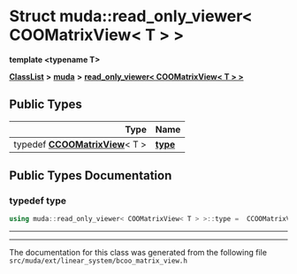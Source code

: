 

# Struct muda::read\_only\_viewer&lt; COOMatrixView&lt; T &gt; &gt;

**template &lt;typename T&gt;**



[**ClassList**](annotated.md) **>** [**muda**](namespacemuda.md) **>** [**read\_only\_viewer&lt; COOMatrixView&lt; T &gt; &gt;**](structmuda_1_1read__only__viewer_3_01_c_o_o_matrix_view_3_01_t_01_4_01_4.md)






















## Public Types

| Type | Name |
| ---: | :--- |
| typedef [**CCOOMatrixView**](classmuda_1_1_c_o_o_matrix_view_base.md)&lt; T &gt; | [**type**](#typedef-type)  <br> |
















































## Public Types Documentation




### typedef type 

```C++
using muda::read_only_viewer< COOMatrixView< T > >::type =  CCOOMatrixView<T>;
```




<hr>

------------------------------
The documentation for this class was generated from the following file `src/muda/ext/linear_system/bcoo_matrix_view.h`

